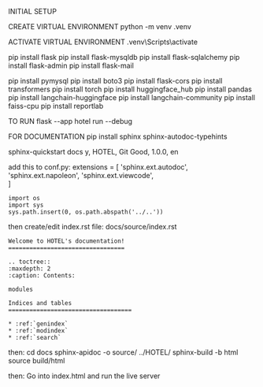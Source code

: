 INITIAL SETUP

CREATE VIRTUAL ENVIRONMENT
    python -m venv .venv   

ACTIVATE VIRTUAL ENVIRONMENT
    .venv\Scripts\activate

pip install flask
pip install flask-mysqldb
pip install flask-sqlalchemy
pip install flask-admin
pip install flask-mail     

pip install pymysql
pip install boto3
pip install flask-cors 
pip install transformers
pip install torch
pip install huggingface_hub
pip install pandas
pip install langchain-huggingface
pip install langchain-community
pip install faiss-cpu
pip install reportlab 

TO RUN
flask --app hotel run --debug


FOR DOCUMENTATION
pip install sphinx sphinx-autodoc-typehints

sphinx-quickstart docs
    y, HOTEL, Git Good, 1.0.0, en

add this to conf.py:
    extensions = [
        'sphinx.ext.autodoc',
        'sphinx.ext.napoleon', 
        'sphinx.ext.viewcode',  
    ]

    import os
    import sys
    sys.path.insert(0, os.path.abspath('../..'))

then create/edit index.rst file: docs/source/index.rst

    Welcome to HOTEL's documentation!
    =================================

    .. toctree::
    :maxdepth: 2
    :caption: Contents:

    modules

    Indices and tables
    ===================================

    * :ref:`genindex`
    * :ref:`modindex`
    * :ref:`search`

then: 
    cd docs
    sphinx-apidoc -o source/ ../HOTEL/
    sphinx-build -b html source build/html

then:
    Go into index.html and run the live server
